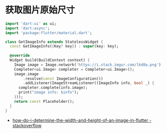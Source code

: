 # 获取图片原始尺寸

```dart
import 'dart:ui' as ui;
import 'dart:async';
import 'package:flutter/material.dart';

class GetImageInfo extends StatelessWidget {
  const GetImageInfo({Key? key}) : super(key: key);
  
  @override
  Widget build(BuildContext context) {
    Image image = Image.network('https://i.stack.imgur.com/lkd0a.png');
    Completer<ui.Image> completer = Completer<ui.Image>();
    image.image
        .resolve(const ImageConfiguration())
        .addListener(ImageStreamListener((ImageInfo info, bool _) {
      completer.complete(info.image);
      print("image info: $info");
    }));
    return const Placeholder();
  }
}
```

- [how-do-i-determine-the-width-and-height-of-an-image-in-flutter - stackoverflow](https://stackoverflow.com/questions/44665955/how-do-i-determine-the-width-and-height-of-an-image-in-flutter)